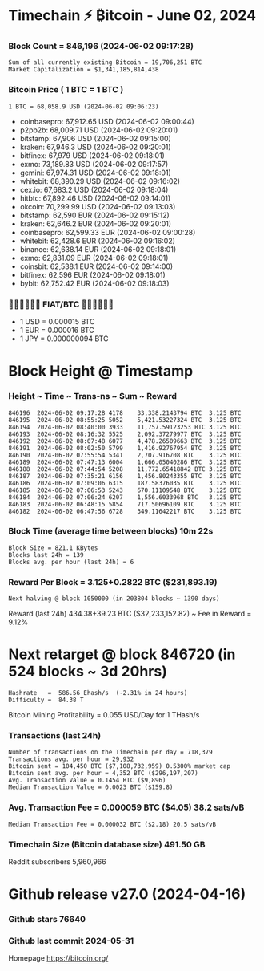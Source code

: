 # Timechain ⚡ ₿itcoin - June 02, 2024
### Block Count = 846,196 (2024-06-02 09:17:28)
    Sum of all currently existing Bitcoin = 19,706,251 BTC
    Market Capitalization = $1,341,185,814,438
### Bitcoin Price ( 1 BTC = 1 BTC )
	1 BTC = 68,058.9 USD (2024-06-02 09:06:23)
- coinbasepro: 67,912.65 USD (2024-06-02 09:00:44)
- p2pb2b: 68,009.71 USD (2024-06-02 09:20:01)
- bitstamp: 67,906 USD (2024-06-02 09:15:00)
- kraken: 67,946.3 USD (2024-06-02 09:20:01)
- bitfinex: 67,979 USD (2024-06-02 09:18:01)
- exmo: 73,189.83 USD (2024-06-02 09:17:57)
- gemini: 67,974.31 USD (2024-06-02 09:18:01)
- whitebit: 68,390.29 USD (2024-06-02 09:16:02)
- cex.io: 67,683.2 USD (2024-06-02 09:18:04)
- hitbtc: 67,892.46 USD (2024-06-02 09:14:01)
- okcoin: 70,299.99 USD (2024-06-02 09:13:03)
- bitstamp: 62,590 EUR (2024-06-02 09:15:12)
- kraken: 62,646.2 EUR (2024-06-02 09:20:01)
- coinbasepro: 62,599.33 EUR (2024-06-02 09:00:28)
- whitebit: 62,428.6 EUR (2024-06-02 09:16:02)
- binance: 62,638.14 EUR (2024-06-02 09:18:01)
- exmo: 62,831.09 EUR (2024-06-02 09:18:01)
- coinsbit: 62,538.1 EUR (2024-06-02 09:14:00)
- bitfinex: 62,596 EUR (2024-06-02 09:18:01)
- bybit: 62,752.42 EUR (2024-06-02 09:18:03)
### 💱💶💵💷💴💱 FIAT/BTC 💱💴💷💵💶💱
- 1 USD = 0.000015 BTC
- 1 EUR = 0.000016 BTC
- 1 JPY = 0.000000094 BTC
# Block Height @ Timestamp
### Height ~ Time ~ Trans-ns ~ Sum ~ Reward
    846196	2024-06-02 09:17:28	4178	33,338.2143794 BTC	3.125 BTC
    846195	2024-06-02 08:55:25	5052	5,421.53227324 BTC	3.125 BTC
    846194	2024-06-02 08:40:00	3933	11,757.59123253 BTC	3.125 BTC
    846193	2024-06-02 08:16:32	5525	2,092.37279977 BTC	3.125 BTC
    846192	2024-06-02 08:07:48	6077	4,478.26509663 BTC	3.125 BTC
    846191	2024-06-02 08:02:50	5799	1,416.92767954 BTC	3.125 BTC
    846190	2024-06-02 07:55:54	5341	2,707.916708 BTC	3.125 BTC
    846189	2024-06-02 07:47:13	6004	1,666.05040286 BTC	3.125 BTC
    846188	2024-06-02 07:44:54	5208	11,772.65418842 BTC	3.125 BTC
    846187	2024-06-02 07:35:21	6156	1,456.80243355 BTC	3.125 BTC
    846186	2024-06-02 07:09:06	6315	187.58376035 BTC	3.125 BTC
    846185	2024-06-02 07:06:53	5243	670.11109548 BTC	3.125 BTC
    846184	2024-06-02 07:06:24	6207	1,556.6033968 BTC	3.125 BTC
    846183	2024-06-02 06:48:15	5854	717.50696109 BTC	3.125 BTC
    846182	2024-06-02 06:47:56	6728	349.11642217 BTC	3.125 BTC
### Block Time (average time between blocks)	10m 22s
    Block Size = 821.1 KBytes
    Blocks last 24h = 139
    Blocks avg. per hour (last 24h) = 6
### Reward Per Block = 3.125+0.2822 BTC ($231,893.19) 
    Next halving @ block 1050000 (in 203804 blocks ~ 1390 days)
Reward (last 24h)	434.38+39.23 BTC ($32,233,152.82) ~ Fee in Reward = 9.12%
# Next retarget @ block 846720 (in 524 blocks ~ 3d 20hrs)
    Hashrate   =  586.56 Ehash/s  (-2.31% in 24 hours)
    Difficulty =  84.38 T 
Bitcoin Mining Profitability = 0.055 USD/Day for 1 THash/s
### Transactions (last 24h)
    Number of transactions on the Timechain per day = 718,379
    Transactions avg. per hour = 29,932
    Bitcoin sent = 104,450 BTC ($7,108,732,959) 0.5300% market cap
    Bitcoin sent avg. per hour = 4,352 BTC ($296,197,207)
    Avg. Transaction Value = 0.1454 BTC ($9,896)
    Median Transaction Value = 0.0023 BTC ($159.8)
### Avg. Transaction Fee = 0.000059 BTC ($4.05) 38.2 sats/vB
    Median Transaction Fee = 0.000032 BTC ($2.18) 20.5 sats/vB
### Timechain Size (Bitcoin database size)	491.50 GB
Reddit subscribers	5,960,966
# Github release	v27.0 (2024-04-16)
### Github stars	76640
### Github last commit	2024-05-31

Homepage	https://bitcoin.org/

